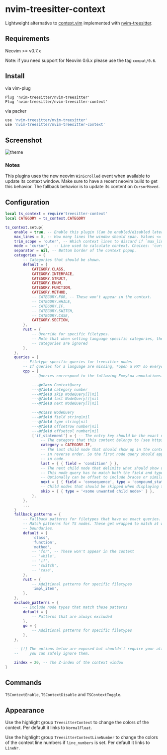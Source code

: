 # nvim-treesitter-context

Lightweight alternative to [context.vim](https://github.com/wellle/context.vim)
implemented with [nvim-treesitter](https://github.com/nvim-treesitter/nvim-treesitter).

## Requirements

Neovim >= v0.7.x

Note: if you need support for Neovim 0.6.x please use the tag `compat/0.6`.

## Install

via vim-plug

```vim
Plug 'nvim-treesitter/nvim-treesitter'
Plug 'nvim-treesitter/nvim-treesitter-context'
```

via packer

```lua
use 'nvim-treesitter/nvim-treesitter'
use 'nvim-treesitter/nvim-treesitter-context'
```


## Screenshot

![theme](./static/demo.gif)

### Notes

This plugins uses the new neovim `WinScrolled` event when available to update its
context window. Make sure to have a recent neovim build to get this behavior. The fallback
behavior is to update its content on `CursorMoved`.

## Configuration

```lua
local ts_context = require'treesitter-context'
local CATEGORY = ts_context.CATEGORY

ts_context.setup{
    enable = true, -- Enable this plugin (Can be enabled/disabled later via commands)
    max_lines = 0, -- How many lines the window should span. Values <= 0 mean no limit.
    trim_scope = 'outer', -- Which context lines to discard if `max_lines` is exceeded. Choices: 'inner', 'outer'.
    mode = 'cursor',  -- Line used to calculate context. Choices: 'cursor', 'topline'
    separator = nil, -- Bottom border of the context popup.
    categories = {
        -- Categories that should be shown.
        default = {
            CATEGORY.CLASS,
            CATEGORY.INTERFACE,
            CATEGORY.STRUCT,
            CATEGORY.ENUM,
            CATEGORY.FUNCTION,
            CATEGORY.METHOD,
            -- CATEGORY.FOR, -- These won't appear in the context.
            -- CATEGORY.WHILE,
            -- CATEGORY.IF,
            -- CATEGORY.SWITCH,
            -- CATEGORY.CASE,
            CATEGORY.SECTION,
        },
        rust = {
            -- Override for specific filetypes.
            -- Note that when setting language specific categories, the default
            -- categories are ignored
        },
    },
    queries = {
        -- Filetype specific queries for treesitter nodes
        -- If queries for a language are missing, *open a PR* so everyone can benefit.
        cpp = {
            -- Queries correspond to the following EmmyLua annotations:

            ---@class ContextQuery
            ---@field category number
            ---@field skip NodeQuery[]|nil
            ---@field last NodeQuery[]|nil
            ---@field next NodeQuery[]|nil

            ---@class NodeQuery
            ---@field field string|nil
            ---@field type string|nil
            ---@field offsetrow number|nil
            ---@field offsetcol number|nil
            ['if_statement'] = { -- The entry key should be the exact node type
                -- The category that this context belongs to (see https://github.com/nvim-treesitter/nvim-treesitter-context/blob/master/lua/treesitter-context/util.lua#L3).
                category = CATEGORY.IF,
                -- The last child node that should show up in the context popup,
                -- in reverse order. So the first node query should appear last
                -- in code.
                last = { { field = 'condition' } },
                -- The next child node that delimits what should show up in the context popup.
                -- This node query has to match both the field and type.
                -- Optionally can be offset to include braces or similar.
                next = { { field = 'consequence', type = 'compound_statement', offsetcol = 1 } },
                -- Child nodes that should be skipped when displaying the context.
                skip = { { type = '<some unwanted child node>' } },
            },
        },
        ...
    }
    fallback_patterns = {
        -- Fallback patterns for filetypes that have no exact queries.
        -- Match patterns for TS nodes. These get wrapped to match at word
        -- boundaries.
        default = {
            'class',
            'function',
            'method',
            -- 'for', -- These won't appear in the context
            -- 'while',
            -- 'if',
            -- 'switch',
            -- 'case',
        },
        rust = {
            -- Additional patterns for specific filetypes
            'impl_item',
        },
    },
    exclude_patterns = {
        -- Exclude node types that match these patterns
        default = {
            -- Patterns that are always excluded
        },
        go = {
            -- Additional patterns for specific filetypes
        },
    },

    -- [!] The options below are exposed but shouldn't require your attention,
    --     you can safely ignore them.

    zindex = 20, -- The Z-index of the context window
}
```

## Commands

`TSContextEnable`, `TSContextDisable` and `TSContextToggle`.

## Appearance

Use the highlight group `TreesitterContext` to change the colors of the
context. Per default it links to `NormalFloat`.

Use the highlight group `TreesitterContextLineNumber` to change the colors of the
context line numbers if `line_numbers` is set. Per default it links to `LineNr`.
